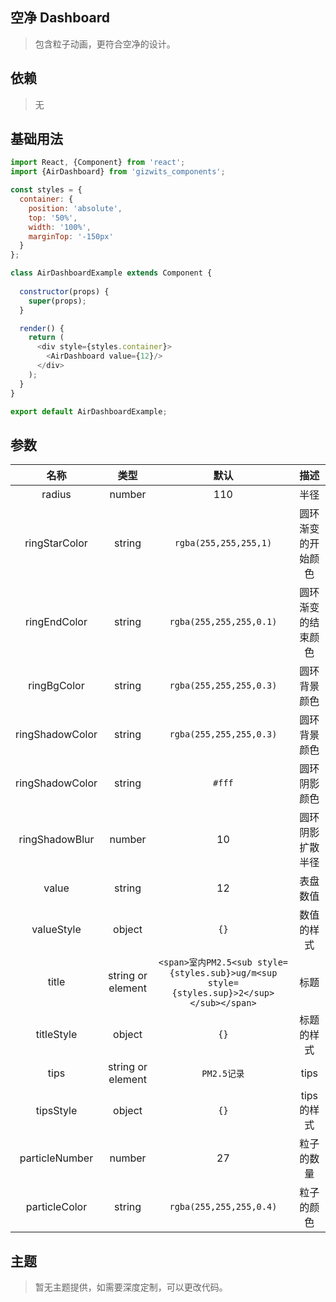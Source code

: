 ## 空净 Dashboard
> 包含粒子动画，更符合空净的设计。

## 依赖
> 无

## 基础用法
```js
import React, {Component} from 'react';
import {AirDashboard} from 'gizwits_components';

const styles = {
  container: {
    position: 'absolute',
    top: '50%',
    width: '100%',
    marginTop: '-150px'
  }
};

class AirDashboardExample extends Component {
  
  constructor(props) {
    super(props);
  }

  render() {
    return (
      <div style={styles.container}>
        <AirDashboard value={12}/>
      </div>
    );
  }
}

export default AirDashboardExample;

```

## 参数
| 名称 | 类型 | 默认 | 描述 |
|:-------------:|:---------------:|:-------------:|:-------------:|
|radius|number|110|半径|
|ringStarColor|string|`rgba(255,255,255,1)`|圆环渐变的开始颜色|
|ringEndColor|string|`rgba(255,255,255,0.1)`|圆环渐变的结束颜色|
|ringBgColor|string|`rgba(255,255,255,0.3)`|圆环背景颜色|
|ringShadowColor|string|`rgba(255,255,255,0.3)`|圆环背景颜色|
|ringShadowColor|string|`#fff`|圆环阴影颜色|
|ringShadowBlur|number|10|圆环阴影扩散半径|
|value|string|12|表盘数值|
|valueStyle|object|`{}`|数值的样式|
|title|string or element|`<span>室内PM2.5<sub style={styles.sub}>ug/m<sup style={styles.sup}>2</sup></sub></span>`|标题|
|titleStyle|object|`{}`|标题的样式|
|tips|string or element|`PM2.5记录`|tips|
|tipsStyle|object|`{}`|tips的样式|
|particleNumber|number|27|粒子的数量|
|particleColor|string|`rgba(255,255,255,0.4)`|粒子的颜色|

## 主题
> 暂无主题提供，如需要深度定制，可以更改代码。
